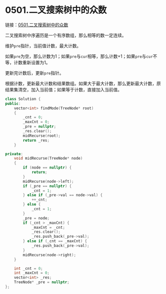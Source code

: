 # 0501.二叉搜索树中的众数

链接：[0501.二叉搜索树中的众数](https://leetcode.cn/problems/find-mode-in-binary-search-tree/)

二叉搜索树中序遍历是一个有序数组，那么相等的数一定连续。

维护`pre`指针，当前值计数，最大计数。

如果`pre`为空，那么计数为1；如果`pre`与`cur`相等，那么计数+1；如果`pre`与`cur`不等，计数重新设置为1。

更新完计数后，更新`pre`指针。

根据计数，更新最大计数和结果数组。如果大于最大计数，那么更新最大计数，原结果集清空，加入当前值；如果等于计数，直接加入当前值。

```c++
class Solution {
public:
    vector<int> findMode(TreeNode* root)
    {
        _cnt = 0;
        _maxCnt = 0;
        _pre = nullptr;
        _res.clear();
        midRecurse(root);
        return _res;
    }

private:
    void midRecurse(TreeNode* node)
    {
        if (node == nullptr) {
            return;
        }
        midRecurse(node->left);
        if (_pre == nullptr) {
            _cnt = 1;
        } else if (_pre->val == node->val) {
            ++_cnt;
        } else {
            _cnt = 1;
        }
        _pre = node;
        if (_cnt > _maxCnt) {
            _maxCnt = _cnt;
            _res.clear();
            _res.push_back(_pre->val);
        } else if (_cnt == _maxCnt) {
            _res.push_back(_pre->val);
        }
        midRecurse(node->right);
    }

    int _cnt = 0;
    int _maxCnt = 0;
    vector<int> _res;
    TreeNode* _pre = nullptr;
};

```
